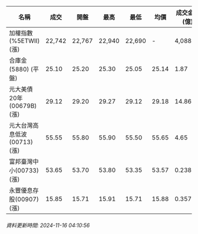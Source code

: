| 名稱 | 成交 | 開盤 | 最高 | 最低 | 均價 | 成交金額(億) | 昨收 | 漲跌幅 | 漲跌 | 總量 | 昨量 | 振幅 |
| -------- | -------- | -------- | -------- |-------- | -------- | -------- |-------- |-------- |-------- | -------- | -------- |-------- |
|加權指數(%5ETWII) (漲)|22,742|22,767|22,940|22,690|-|4,088.36|22,715|0.12%|27.39|7,825,879|0|1.10%|
|合庫金(5880) (平盤)|25.10|25.20|25.30|25.05|25.14|1.87|25.10|0.00%|0.00|7,449|15,549|1.00%|
|元大美債20年(00679B) (漲)|29.12|29.20|29.27|29.12|29.18|14.86|29.03|0.31%|0.09|50,924|67,536|0.52%|
|元大台灣高息低波(00713) (漲)|55.55|55.80|55.90|55.50|55.65|4.65|55.50|0.09%|0.05|8,360|16,424|0.72%|
|富邦臺灣中小(00733) (漲)|53.65|53.70|53.80|53.35|53.57|0.238|53.50|0.28%|0.15|444|845|0.84%|
|永豐優息存股(00907) (漲)|15.85|15.71|15.91|15.71|15.88|0.357|15.70|0.96%|0.15|2,249|1,446|1.27%|
###### 資料更新時間: 2024-11-16 04:10:56